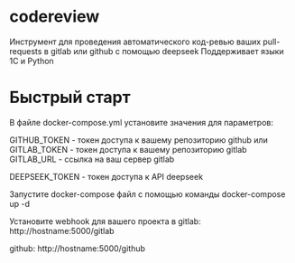 # codereview
Инструмент для проведения автоматического код-ревью ваших pull-requests в gitlab или github с помощью deepseek
Поддерживает языки 1С и Python
# Быстрый старт
В файле docker-compose.yml установите значения для параметров:

GITHUB_TOKEN - токен доступа к вашему репозиторию github
или
GITLAB_TOKEN - токен доступа к вашему репозиторию gitlab
GITLAB_URL - ссылка на ваш сервер gitlab

DEEPSEEK_TOKEN - токен доступа к API deepseek


Запустите docker-compose файл с помощью команды docker-compose up -d

Установите webhook для вашего проекта в
gitlab:
  http://hostname:5000/gitlab

github:
  http://hostname:5000/github
